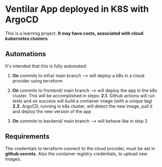 # Ventilar App deployed in K8S with ArgoCD

This is a learning project.
**It may have costs, associated with cloud kubernetes clusters**

## Automations

It's intended that this is fully automated:

1. **On** commits to infra/ main branch --> will deploy a k8s in a cloud provider using terraform

2. **On** commits to frontend/ main branch --> will deploy the app in the k8s cluster. This will be accomplished in steps:
   **2.1.** Github actions will run tests and on success will build a container image (with a unique tag)
   **2.2.** ArgoCD, running in k8s cluster, will detect the new image, pull it and deploy the new version of the app

3. **On** commits to backend/ main branch --> will behave like in step 2

## Requirements

The credentials to terraform connect to the cloud provider, must be set in **github secrets**. Also the container registry credentials, to upload new images.
